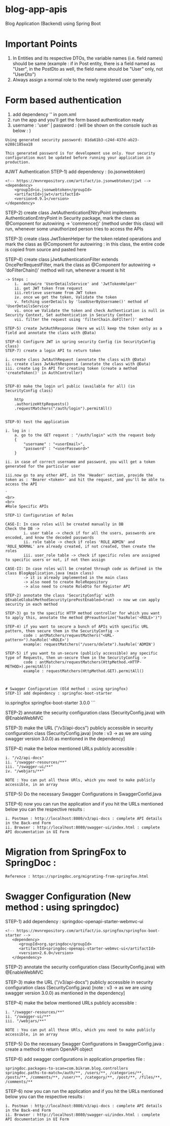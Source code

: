# blog-app-apis
 Blog Application (Backend) using Spring Boot
 
# Important Points
1. In Entities and its respective DTOs, the variable names (i.e. field names) should be same (example : if in Post entity, there is a field named as "User", in the PostDto as well, the field name should be "User" only, not "UserDto")
2. Always assign a normal role to the newly registered user generally

# Form based authentication
1. add dependency '' in pom.xml
2. run the app and you'll get the form based authentication ready
3. username : 'user' | password : (will be shown on the console such as below : )

```
Using generated security password: 81da61b3-c24d-437d-ab23-e288c185aa18

This generated password is for development use only. Your security configuration must be updated before running your application in production.
```


#JWT Authentication
STEP-1) add dependency : (io.jsonwebtoken)

```
<!-- https://mvnrepository.com/artifact/io.jsonwebtoken/jjwt -->
<dependency>
    <groupId>io.jsonwebtoken</groupId>
    <artifactId>jjwt</artifactId>
    <version>0.9.1</version>
</dependency>
```
STEP-2) create class JwtAuthenticationENtryPoint implements AuthenticationEntryPoint in Security package, mark the class as @Component for autowiring 
-> 'commence()' (method under this class) will run, whenever some unauthorized person tries to access the APIs

STEP-3) create class JwtTokenHelper for the token related operations and mark the class as @Component for autowiring : in this class, the entire code is copied from source and pasted here

STEP-4) create class jJwtAuthenticationFilter extends OncePerRequestFilter, mark the class as @Component for autowiring 
-> 'doFilterChain()' method will run, whenever a reuest is hit

```
-> Steps :
	i.	autowire 'UserDetailsService' and 'JwtTokenHelper' 
	ii.	get JWT token from request
	iii.retrieve username from JWT token
	iv. once we get the token, Validate the token
	v. fetching userDetails by 'loadUserByUsername()' method of 'UserDetailsService'
	vi. once we Validate the token and check Authentication is null in Security Context, Set authentication in Security Context
	vii. filter the request using 'filterChain.doFIlter()' method
```	
```
STEP-5) create JwtAuthResponse (Here we will keep the token only as a field and annotate the class with @Data)

STEP-6) Configure JWT in spring security Config (in SecurityConfig class)
STEP-7) create a login API to return token

```
	i. create class JwtAuthRequest (annotate the class with @Data)
	ii. create class JwtAuthResponse (annotate the class with @Data)
	iii. create Log In API for creating token (create a method 'createToken()' in AuthController)
```

STEP-8) make the login url public (available for all) (in SecurityConfig class)

```
		http
		.authorizeHttpRequests()
		.requestMatchers("/auth/login").permitAll()
```

STEP-9) test the application

```
	i. log in :
		a. go to the GET request : "/auth/login" with the request body
		{
			"username" : "<userEmail>",
			"password" : "<userPassword>"
		}
	
	ii. in case of correct username and password, you will get a token generated for the particular user
	
	iii.now go to any other API, in the 'Header' section, provide the token as : 'Bearer <token>' and hit the request, and you'll be able to access the API
```
`
<br>
<br>
#Role Specific APIs

STEP-1) Configuration of Roles

CASE-I: In case roles will be created manually in DB
Check the DB -> 
		i. user table -> check if for all the users, passwords are encoded, and know the decoded passwords
		ii. role table -> check if roles 'ROLE_ADMIN' and 'ROLE_NORMAL' are already created, if not created, then create the roles
		iii. user_role table -> check if specific roles are assigned to specific users or not, if not then assign

CASE-II: In case roles will be created through code as defined in the class BlogApplication.java (main class) 
		-> it is already implemented in the main class
		-> also need to create RoleRepository
		-> also need to create RoleDto for Register API
		
STEP-2) annotate the class 'SecurityConfig' with @EnableGlobalMethodSecurity(prePostEnabled=true) -> now we can apply security in each method

STEP-3) go to the specific HTTP method controller for which you want to apply this, annotate the method @Preauthorize("hasRole('<ROLE>')")

STEP-4) if you want to secure a bunch of APIs with specific URL pattern, then secure them in the SecurityConfig ->
		code : antMatchers/requestMathers("<URL-pattern>").hasRole('<ROLE>')
		example: requestMatchers("/users/delete").hasRole('ADMIN')

STEP-5) if you want to un-secure (publicly accessible) any specific type of Requests, then un-secure them in the SecurityConfig ->
		code : antMatchers/requestMatchers(HttpMethod.<HTTP-METHOD>).permitAll()
		example : requestMatchers(HttpMethod.GET).permitAll()
		


# Swagger Configuration (Old method : using springfox)
STEP-1) add dependency : springfoc-boot-starter

```
<!-- https://mvnrepository.com/artifact/io.springfox/springfox-boot-starter -->
<dependency>
    <groupId>io.springfox</groupId>
    <artifactId>springfox-boot-starter</artifactId>
    <version>3.0.0</version>
</dependency>
```

STEP-2) annotate the security configuration class (SecurityConfig.java) with @EnableWebMVC

STEP-3) make the URL ("/v3/api-docs") publicly accessible in security configuration class (SecurityConfig.java) [note : v3 -> as we are using swagger version 3.0.0) as mentioned in the dependency]

STEP-4) make the below mentioned URLs publicly accessible :
	
	i. "/v2/api-docs"
	ii. "/swagger-resources/**"
	iii. "/swagger-ui/**"
	iv. "/webjars/**"
	
	NOTE : You can put all these URls, which you need to make publicly accessible, in an array
	
STEP-5) Do the necessary Swagger Configurations in SwaggerConfid.java	
	
STEP-6) now you can run the application and if you hit the URLs mentioned below you can the respective results :

	i. Postman : http://localhost:8080/v3/api-docs : complete API details in the Back-end Form
	ii. Browser : http://localhost:8080/swagger-ui/index.html : complete API documentation in UI Form 
	
	
# Migration from SpringFox to SpringDoc : 

```
Reference : https://springdoc.org/migrating-from-springfox.html
```
	
# Swagger Configuration (New method : using springdoc)

STEP-1) add dependency : springdoc-openapi-starter-webmvc-ui

```
<!-- https://mvnrepository.com/artifact/io.springfox/springfox-boot-starter -->
   <dependency>
      <groupId>org.springdoc</groupId>
      <artifactId>springdoc-openapi-starter-webmvc-ui</artifactId>
      <version>2.6.0</version>
   </dependency>
```

STEP-2) annotate the security configuration class (SecurityConfig.java) with @EnableWebMVC

STEP-3) make the URL ("/v3/api-docs") publicly accessible in security configuration class (SecurityConfig.java) [note : v3 -> as we are using swagger version 3.0.0) as mentioned in the dependency]

STEP-4) make the below mentioned URLs publicly accessible :
	
	i. "/swagger-resources/**"
	ii. "/swagger-ui/**"
	iii. "/webjars/**"
	
	NOTE : You can put all these URls, which you need to make publicly accessible, in an array
	
STEP-5) Do the necessary Swagger Configurations in SwaggerConfig.java : create a method to return OpenAPI object

STEP-6) add swagger configurations in application.properties file :

```
springdoc.packages-to-scan=com.bikram.blog.controllers
springdoc.paths-to-match=/auth/**, /users/**, /categories/**, /posts/**, /comments/**, /user/**, /category/**, /post/**, /files/**, /comments/** 
```
	
STEP-6) now you can run the application and if you hit the URLs mentioned below you can the respective results :

	i. Postman : http://localhost:8080/v3/api-docs : complete API details in the Back-end Form
	ii. Browser : http://localhost:8080/swagger-ui/index.html : complete API documentation in UI Form 

	
